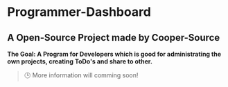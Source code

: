 # Programmer-Dashboard 
## A Open-Source Project made by Cooper-Source

**The Goal: A Program for Developers which is good for administrating the own projects, creating ToDo's and share to other.**

> 🕒 More information will comming soon!
